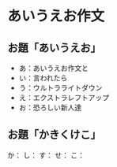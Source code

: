 # あいうえお作文
## お題「あいうえお」
* あ：あいうえお作文と
* い：言われたら
* う：ウルトラライトダウン
* え：エクストラレフトアップ
* お：恐ろしい新人達

## お題「かきくけこ」
か：
し：
す：
せ：
こ：
